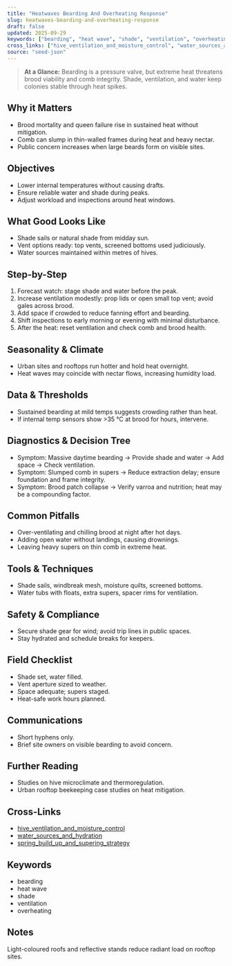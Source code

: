 ```yaml
---
title: "Heatwaves Bearding And Overheating Response"
slug: heatwaves-bearding-and-overheating-response
draft: false
updated: 2025-09-29
keywords: ["bearding", "heat wave", "shade", "ventilation", "overheating"]
cross_links: ["hive_ventilation_and_moisture_control", "water_sources_and_hydration", "spring_build_up_and_supering_strategy"]
source: "seed-json"
---
```


> **At a Glance:** Bearding is a pressure valve, but extreme heat threatens brood viability and comb integrity. Shade, ventilation, and water keep colonies stable through heat spikes.

## Why it Matters
- Brood mortality and queen failure rise in sustained heat without mitigation.
- Comb can slump in thin-walled frames during heat and heavy nectar.
- Public concern increases when large beards form on visible sites.

## Objectives
- Lower internal temperatures without causing drafts.
- Ensure reliable water and shade during peaks.
- Adjust workload and inspections around heat windows.

## What Good Looks Like
- Shade sails or natural shade from midday sun.
- Vent options ready: top vents, screened bottoms used judiciously.
- Water sources maintained within metres of hives.

## Step-by-Step
1) Forecast watch: stage shade and water before the peak.
2) Increase ventilation modestly: prop lids or open small top vent; avoid gales across brood.
3) Add space if crowded to reduce fanning effort and bearding.
4) Shift inspections to early morning or evening with minimal disturbance.
5) After the heat: reset ventilation and check comb and brood health.

## Seasonality & Climate
- Urban sites and rooftops run hotter and hold heat overnight.
- Heat waves may coincide with nectar flows, increasing humidity load.

## Data & Thresholds
- Sustained bearding at mild temps suggests crowding rather than heat.
- If internal temp sensors show >35 °C at brood for hours, intervene.

## Diagnostics & Decision Tree
- Symptom: Massive daytime bearding -> Provide shade and water -> Add space -> Check ventilation.
- Symptom: Slumped comb in supers -> Reduce extraction delay; ensure foundation and frame integrity.
- Symptom: Brood patch collapse -> Verify varroa and nutrition; heat may be a compounding factor.

## Common Pitfalls
- Over-ventilating and chilling brood at night after hot days.
- Adding open water without landings, causing drownings.
- Leaving heavy supers on thin comb in extreme heat.

## Tools & Techniques
- Shade sails, windbreak mesh, moisture quilts, screened bottoms.
- Water tubs with floats, extra supers, spacer rims for ventilation.

## Safety & Compliance
- Secure shade gear for wind; avoid trip lines in public spaces.
- Stay hydrated and schedule breaks for keepers.

## Field Checklist
- Shade set, water filled.
- Vent aperture sized to weather.
- Space adequate; supers staged.
- Heat-safe work hours planned.

## Communications
- Short hyphens only.
- Brief site owners on visible bearding to avoid concern.

## Further Reading
- Studies on hive microclimate and thermoregulation.
- Urban rooftop beekeeping case studies on heat mitigation.

## Cross-Links
- [hive_ventilation_and_moisture_control](/topics/hive-ventilation-and-moisture-control/)
- [water_sources_and_hydration](/topics/water-sources-and-hydration/)
- [spring_build_up_and_supering_strategy](/topics/spring-build-up-and-supering-strategy/)

## Keywords
- bearding
- heat wave
- shade
- ventilation
- overheating

## Notes
Light-coloured roofs and reflective stands reduce radiant load on rooftop sites.
